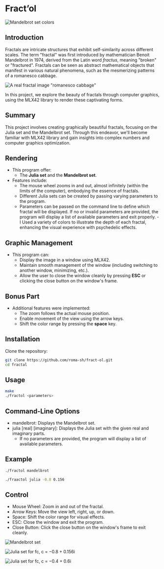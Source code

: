 # Fract’ol

![Mandelbrot set colors](https://github.com/roma-sh/fract-ol/blob/master/images/mandelbrot.png)

## Introduction
Fractals are intricate structures that exhibit self-similarity across different scales.
The term "fractal" was first introduced by mathematician Benoit Mandelbrot in 1974, derived from the Latin word *fractus*, meaning "broken" or "fractured".
Fractals can be seen as abstract mathematical objects that manifest in various natural phenomena, such as the mesmerizing patterns of a romanesco cabbage.

![A real fractal image "romanesco cabbage"](https://github.com/roma-sh/fract-ol/blob/master/images/real_fract.jpg)

In this project, we explore the beauty of fractals through computer graphics, using the MLX42 library to render these captivating forms.

## Summary
This project involves creating graphically beautiful fractals, focusing on the Julia set and the Mandelbrot set. Through this endeavor, we'll become familiar with MLX42 library and gain insights into complex numbers and computer graphics optimization.

## Rendering
- This program offer:
  - The **Julia set** and the **Mandelbrot set**.
- Features include:
  - The mouse wheel zooms in and out, almost infinitely (within the limits of the computer), embodying the essence of fractals.
  - Different Julia sets can be created by passing varying parameters to the program.
  - Parameters can be passed on the command line to define which fractal will be displayed. If no or invalid parameters are provided, the program will display a list of available parameters and exit properly.
  -I Used a variety of colors to illustrate the depth of each fractal, enhancing the visual experience with psychedelic effects.

## Graphic Management
- This program can:
  - Display the image in a window using MLX42.
  - Maintain smooth management of the window (including switching to another window, minimizing, etc.).
  - Allow the user to close the window cleanly by pressing **ESC** or clicking the close button on the window's frame.

## Bonus Part
- Additional features were implemented:
  - The zoom follows the actual mouse position.
  - Enable movement of the view using the arrow keys.
  - Shift the color range by pressing the **space** key.

## Installation
Clone the repository:
   ```bash
   git clone https://github.com/roma-sh/fract-ol.git
   cd fractal
   ```

## Usage
   ```bash
   make
   ./fractol <parameters>
   ```

## Command-Line Options
- mandelbrot: Displays the Mandelbrot set.
- julia [real] [imaginary]: Displays the Julia set with the given real and imaginary parts.
  - If no parameters are provided, the program will display a list of available parameters.

## Example
   ```bash
   ./fractol mandelbrot
  ````
   ```bash
   ./fraactol julia -0.8 0.156
   ```

## Control
- Mouse Wheel: Zoom in and out of the fractal.
- Arrow Keys: Move the view left, right, up, or down.
- Space: Shift the color range for visual effects.
- ESC: Close the window and exit the program.
- Close Button: Click the close button on the window's frame to exit cleanly.

![Mandelbrot set](https://github.com/roma-sh/fract-ol/blob/master/images/mandelbrot.png)

![Julia set for fc, c = −0.8 + 0.156i](https://github.com/roma-sh/fract-ol/blob/master/images/julia.png)

![Julia set for fc, c = −0.4 + 0.6i](https://github.com/roma-sh/fract-ol/blob/master/images/julia2.png)
